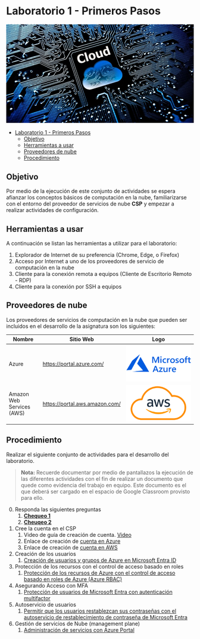 # Laboratorio 1 - Primeros Pasos

![cloudlogo](Images/cloud_computing.jpg)

- [Laboratorio 1 - Primeros Pasos](#laboratorio-1---primeros-pasos)
  - [Objetivo](#objetivo)
  - [Herramientas a usar](#herramientas-a-usar)
  - [Proveedores de nube](#proveedores-de-nube)
  - [Procedimiento](#procedimiento)

## Objetivo

Por medio de la ejecución de este conjunto de actividades se espera afianzar los conceptos básicos de computación en la nube, familiarizarse con el entorno del proveedor de servicios de nube __CSP__ y empezar a realizar actividades de configuración.

## Herramientas a usar

A continuación se listan las herramientas a utilizar para el laboratorio:

1. Explorador de Internet de su preferencia (Chrome, Edge, o Firefox)
2. Acceso por Internet a uno de los proveedores de servicio de computación en la nube
3. Cliente para la conexión remota a equipos (Cliente de Escritorio Remoto - RDP)
4. Cliente para la conexión por SSH a equipos

## Proveedores de nube

Los proveedores de servicios de computación en la nube que pueden ser incluidos en el desarrollo de la asignatura son los siguientes:

| Nombre | Sitio Web | Logo |
| --- | --- | --- |
| Azure | <https://portal.azure.com/> | ![AzureLogo](Images/Microsoft-Azure-Symbol.png)|
| Amazon Web Services (AWS) | <https://portal.aws.amazon.com/> | ![AWSLogo](Images/AWS-Emblem.png) |

## Procedimiento

Realizar el siguiente conjunto de actividades para el desarrollo del laboratorio.

> __Nota:__ Recuerde documentar por medio de pantallazos la ejecución de las diferentes actividades con el fin de realizar un documento que quede como evidencia del trabajo en equipo. Este documento es el que deberá ser cargado en el espacio de Google Classroom provisto para ello.

0. Responda las siguientes preguntas
   1. [__Chequeo 1__](https://learn.microsoft.com/es-mx/training/modules/describe-cloud-compute/7-knowledge-check?ns-enrollment-type=learningpath&ns-enrollment-id=learn.wwl.microsoft-azure-fundamentals-describe-cloud-concepts)
   2. [__Cheuqeo 2__](https://learn.microsoft.com/en-us/training/modules/describe-cloud-service-types/5-knowledge-check?ns-enrollment-type=learningpath&ns-enrollment-id=learn.wwl.microsoft-azure-fundamentals-describe-cloud-concepts)
1. Cree la cuenta en el CSP
   1. Video de guía de creación de cuenta. [Video](https://youtu.be/76tQZYm88JQ?si=YLLNVmUmFATWUAb_)
   2. Enlace de creación de [cuenta en Azure](https://azure.microsoft.com/es-es/pricing/purchase-options/azure-account)
   3. Enlace de creación de [cuenta en AWS](https://aws.amazon.com/free/)
2. Creación de los usuarios
   1. [Creación de usuarios y grupos de Azure en Microsoft Entra ID](https://learn.microsoft.com/es-mx/training/modules/create-users-and-groups-in-azure-active-directory/)
3. Protección de los recursos con el control de acceso basado en roles
   1. [Protección de los recursos de Azure con el control de acceso basado en roles de Azure (Azure RBAC)](https://learn.microsoft.com/es-mx/training/modules/secure-azure-resources-with-rbac/)
4. Asegurando Acceso con MFA
   1. [Protección de usuarios de Microsoft Entra con autenticación multifactor](https://learn.microsoft.com/es-mx/training/modules/secure-aad-users-with-mfa/)
5. Autoservicio de usuarios
   1. [Permitir que los usuarios restablezcan sus contraseñas con el autoservicio de restablecimiento de contraseña de Microsoft Entra](https://learn.microsoft.com/es-mx/training/modules/allow-users-reset-their-password/)
6. Gestión de servicios de Nube (management plane)
   1. [Administración de servicios con Azure Portal](https://learn.microsoft.com/es-mx/training/modules/tour-azure-portal/)
